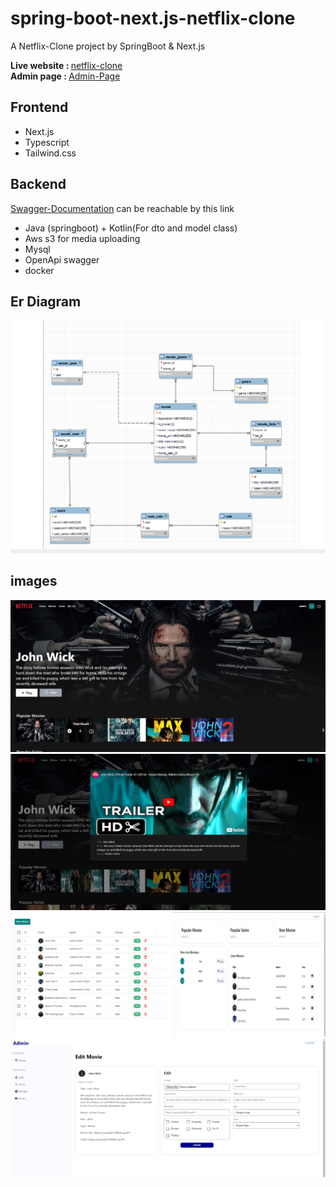 # spring-boot-next.js-netflix-clone
A Netflix-Clone project by SpringBoot &amp; Next.js

<b>Live website : </b><a href="https://spring-boot-next-js-netflix-clone.vercel.app/login">netflix-clone</a><br/>
<b>Admin page : </b> <a href="https://spring-boot-next-js-netflix-clone-erkt.vercel.app/login">Admin-Page</a>

## Frontend
<ul>
<li>Next.js </li>
<li>Typescript </li>
<li>Tailwind.css </li>
</ul>

## Backend

<a href="http://springbootawsmovie-env.eba-hpm2dmwp.us-east-1.elasticbeanstalk.com/swagger-ui/index.html">Swagger-Documentation</a> can be reachable by this link
<ul>
<li>Java (springboot) + Kotlin(For dto and model class)
<li>Aws s3 for media uploading</li>
<li>Mysql</li>
<li>OpenApi swagger </li>
<li>docker</li>
</ul>

 ## Er Diagram
 
 
 ![](images/er.png)

## images
![](images/6.png)
![](images/11.png)
![](images/2.jpg)
![](images/4.png)
